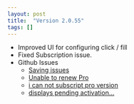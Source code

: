 ```yaml
---
layout: post
title:  "Version 2.0.55"
tags: []
---
```

* Improved UI for configuring click / fill
* Fixed Subscription issue.
* Github Issues
  * [Saving issues](https://github.com/Dhruv-Techapps/auto-click-auto-fill/issues/78)
  * [Unable to renew Pro](https://github.com/Dhruv-Techapps/auto-click-auto-fill/issues/75)
  * [i can not subscript pro version](https://github.com/Dhruv-Techapps/auto-click-auto-fill/issues/69)
  * [displays pending activation...](https://github.com/Dhruv-Techapps/auto-click-auto-fill/issues/70)